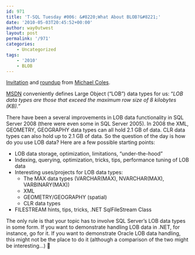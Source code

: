```yaml
---
id: 971
title: 'T-SQL Tuesday #006: &#8220;What About BLOB?&#8221;'
date: '2010-05-03T20:45:52+00:00'
author: way0utwest
layout: post
permalink: '/971'
categories:
    - Uncategorized
tags:
    - '2010'
    - BLOB
---
```


[Invitation](http://sqlblog.com/blogs/michael_coles/archive/2010/05/03/t-sql-tuesday-006-what-about-blob.aspx) and [roundup](http://sqlblog.com/blogs/michael_coles/archive/2010/05/13/t-sql-tuesday-006-round-up.aspx) from [Michael Coles](http://sqlblog.com/blogs/michael_coles/default.aspx).

[MSDN](http://msdn.microsoft.com/en-us/library/a1904w6t%28VS.80%29.aspx) conveniently defines Large Object (“LOB”) data types for us: “*LOB data types are those that exceed the maximum row size of 8 kilobytes (KB).”*

There have been a several improvements in LOB data functionality in SQL Server 2008 (there were even some in SQL Server 2005). In 2008 the XML, GEOMETRY, GEOGRAPHY data types can all hold 2.1 GB of data. CLR data types can also hold up to 2.1 GB of data. So the question of the day is how do you use LOB data? Here are a few possible starting points:

- LOB data storage, optimization, limitations, “under-the-hood”
- Indexing, querying, optimization, tricks, tips, performance tuning of LOB data
- Interesting uses/projects for LOB data types: 
    - The MAX data types (VARCHAR(MAX), NVARCHAR(MAX), VARBINARY(MAX))
    - XML
    - GEOMETRY/GEOGRAPHY (spatial)
    - CLR data types
- FILESTREAM hints, tips, tricks, .NET SqlFileStream Class

The only rule is that your topic has to involve SQL Server’s LOB data types in some form. If you want to demonstrate handling LOB data in .NET, for instance, go for it. If you want to demonstrate Oracle LOB data handling, this might not be the place to do it (although a comparison of the two might be interesting…) 🙂